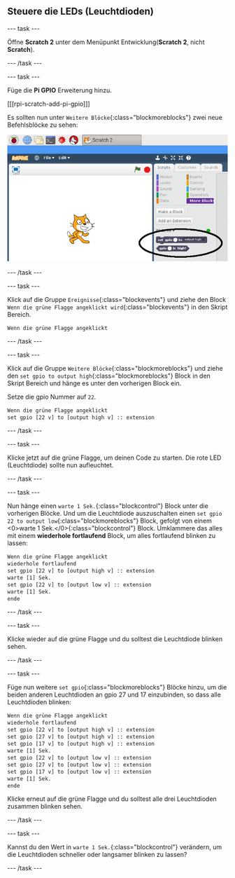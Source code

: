 ## Steuere die LEDs (Leuchtdioden)

\--- task \---

Öffne **Scratch 2** unter dem Menüpunkt Entwicklung(**Scratch 2**, nicht **Scratch**).

\--- /task \---

\--- task \---

Füge die **Pi GPIO** Erweiterung hinzu.

[[[rpi-scratch-add-pi-gpio]]]

Es sollten nun unter `Weitere Blöcke`{:class="blockmoreblocks"} zwei neue Befehlsblöcke zu sehen:

![pi gpio Blöcke in ](images/scratch2-1-annotated.png)

\--- /task \---

\--- task \---

Klick auf die Gruppe `Ereignisse`{:class="blockevents"} und ziehe den Block `Wenn die grüne Flagge angeklickt wird`{:class="blockevents"} in den Skript Bereich.

```blocks
Wenn die grüne Flagge angeklickt 
```

\--- /task \---

\--- task \---

Klick auf die Gruppe `Weitere Blöcke`{:class="blockmoreblocks"} und ziehe den `set gpio to output high`{:class="blockmoreblocks"} Block in den Skript Bereich und hänge es unter den vorherigen Block ein.

Setze die gpio Nummer auf `22`.

```blocks
Wenn die grüne Flagge angeklickt 
set gpio [22 v] to [output high v] :: extension
```

\--- /task \---

\--- task \---

Klicke jetzt auf die grüne Flagge, um deinen Code zu starten. Die rote LED (Leuchtdiode) sollte nun aufleuchtet.

\--- /task \---

\--- task \---

Nun hänge einen `warte 1 Sek.`{:class="blockcontrol"} Block unter die vorherigen Blöcke. Und um die Leuchtdiode auszuschalten einen `set gpio 22 to output low`{:class="blockmoreblocks"} Block, gefolgt von einem <0>warte 1 Sek.</0>{:class="blockcontrol"} Block. Umklammere das alles mit einem **wiederhole fortlaufend** Block, um alles fortlaufend blinken zu lassen:

```blocks
Wenn die grüne Flagge angeklickt
wiederhole fortlaufend
set gpio [22 v] to [output high v] :: extension
warte [1] Sek.
set gpio [22 v] to [output low v] :: extension
warte [1] Sek.
ende
```

\--- /task \---

\--- task \---

Klicke wieder auf die grüne Flagge und du solltest die Leuchtdiode blinken sehen.

\--- /task \---

\--- task \---

Füge nun weitere `set gpio`{:class="blockmoreblocks"} Blöcke hinzu, um die beiden anderen Leuchtdioden an gpio 27 und 17 einzubinden, so dass alle Leuchtdioden blinken:

```blocks
Wenn die grüne Flagge angeklickt
wiederhole fortlaufend
set gpio [22 v] to [output high v] :: extension
set gpio [27 v] to [output high v] :: extension
set gpio [17 v] to [output high v] :: extension
warte [1] Sek.
set gpio [22 v] to [output low v] :: extension
set gpio [27 v] to [output low v] :: extension
set gpio [17 v] to [output low v] :: extension
warte [1] Sek.
ende
```

Klicke erneut auf die grüne Flagge und du solltest alle drei Leuchtdioden zusammen blinken sehen.

\--- /task \---

\--- task \---

Kannst du den Wert in `warte 1 Sek.`{:class="blockcontrol"} verändern, um die Leuchtdioden schneller oder langsamer blinken zu lassen?

\--- /task \---
